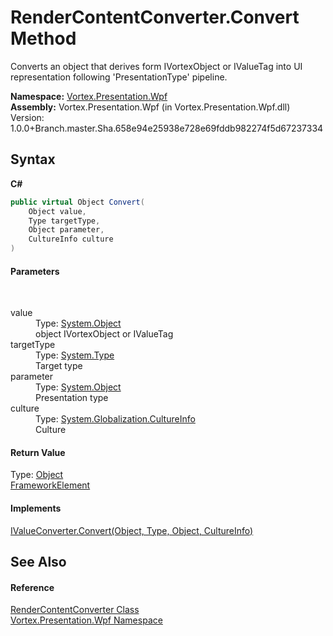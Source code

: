# RenderContentConverter.Convert Method 
 

Converts an object that derives form IVortexObject or IValueTag into UI representation following 'PresentationType' pipeline.

**Namespace:**&nbsp;<a href="N_Vortex_Presentation_Wpf.md">Vortex.Presentation.Wpf</a><br />**Assembly:**&nbsp;Vortex.Presentation.Wpf (in Vortex.Presentation.Wpf.dll) Version: 1.0.0+Branch.master.Sha.658e94e25938e728e69fddb982274f5d67237334

## Syntax

**C#**<br />
``` C#
public virtual Object Convert(
	Object value,
	Type targetType,
	Object parameter,
	CultureInfo culture
)
```


#### Parameters
&nbsp;<dl><dt>value</dt><dd>Type: <a href="https://docs.microsoft.com/dotnet/api/system.object" target="_blank">System.Object</a><br />object IVortexObject or IValueTag</dd><dt>targetType</dt><dd>Type: <a href="https://docs.microsoft.com/dotnet/api/system.type" target="_blank">System.Type</a><br />Target type</dd><dt>parameter</dt><dd>Type: <a href="https://docs.microsoft.com/dotnet/api/system.object" target="_blank">System.Object</a><br />Presentation type</dd><dt>culture</dt><dd>Type: <a href="https://docs.microsoft.com/dotnet/api/system.globalization.cultureinfo" target="_blank">System.Globalization.CultureInfo</a><br />Culture</dd></dl>

#### Return Value
Type: <a href="https://docs.microsoft.com/dotnet/api/system.object" target="_blank">Object</a><br /><a href="https://docs.microsoft.com/dotnet/api/system.windows.frameworkelement" target="_blank">FrameworkElement</a>

#### Implements
<a href="https://docs.microsoft.com/dotnet/api/system.windows.data.ivalueconverter.convert#System_Windows_Data_IValueConverter_Convert_System_Object_System_Type_System_Object_System_Globalization_CultureInfo_" target="_blank">IValueConverter.Convert(Object, Type, Object, CultureInfo)</a><br />

## See Also


#### Reference
<a href="T_Vortex_Presentation_Wpf_RenderContentConverter.md">RenderContentConverter Class</a><br /><a href="N_Vortex_Presentation_Wpf.md">Vortex.Presentation.Wpf Namespace</a><br />